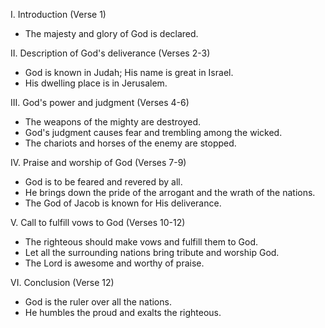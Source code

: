 I. Introduction (Verse 1)
- The majesty and glory of God is declared.

II. Description of God's deliverance (Verses 2-3)
- God is known in Judah; His name is great in Israel.
- His dwelling place is in Jerusalem.

III. God's power and judgment (Verses 4-6)
- The weapons of the mighty are destroyed.
- God's judgment causes fear and trembling among the wicked.
- The chariots and horses of the enemy are stopped.

IV. Praise and worship of God (Verses 7-9)
- God is to be feared and revered by all.
- He brings down the pride of the arrogant and the wrath of the nations.
- The God of Jacob is known for His deliverance.

V. Call to fulfill vows to God (Verses 10-12)
- The righteous should make vows and fulfill them to God.
- Let all the surrounding nations bring tribute and worship God.
- The Lord is awesome and worthy of praise.

VI. Conclusion (Verse 12)
- God is the ruler over all the nations.
- He humbles the proud and exalts the righteous.
